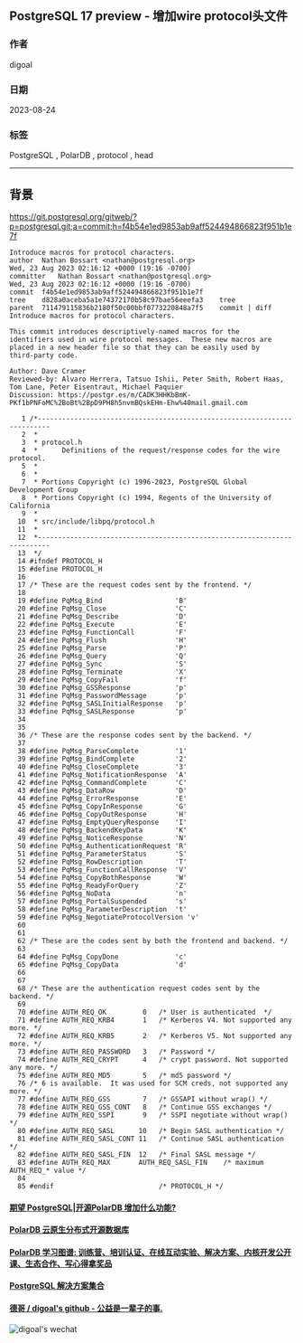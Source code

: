 ## PostgreSQL 17 preview - 增加wire protocol头文件    
                                                                                                                                        
### 作者                                                                                                                  
digoal                                                                                                                  
                                                                                                                  
### 日期                                                                                                                  
2023-08-24                                                                                                             
                                                                                                        
### 标签                                                                                                                  
PostgreSQL , PolarDB , protocol , head                  
                                                                                                                  
----                                                                                                                  
                                                                                                                  
## 背景     
https://git.postgresql.org/gitweb/?p=postgresql.git;a=commit;h=f4b54e1ed9853ab9aff524494866823f951b1e7f  
  
```  
Introduce macros for protocol characters.  
author	Nathan Bossart <nathan@postgresql.org>	  
Wed, 23 Aug 2023 02:16:12 +0000 (19:16 -0700)  
committer	Nathan Bossart <nathan@postgresql.org>	  
Wed, 23 Aug 2023 02:16:12 +0000 (19:16 -0700)  
commit	f4b54e1ed9853ab9aff524494866823f951b1e7f  
tree	d828a0aceba5a1e74372170b58c97bae56eeefa3	tree  
parent	711479115836b2180f50c00bbf0773220848a7f5	commit | diff  
Introduce macros for protocol characters.  
  
This commit introduces descriptively-named macros for the  
identifiers used in wire protocol messages.  These new macros are  
placed in a new header file so that they can be easily used by  
third-party code.  
  
Author: Dave Cramer  
Reviewed-by: Alvaro Herrera, Tatsuo Ishii, Peter Smith, Robert Haas, Tom Lane, Peter Eisentraut, Michael Paquier  
Discussion: https://postgr.es/m/CADK3HHKbBmK-PKf1bPNFoMC%2BoBt%2BpD9PH8h5nvmBQskEHm-Ehw%40mail.gmail.com  
```  
  
```  
   1 /*-------------------------------------------------------------------------  
   2  *  
   3  * protocol.h  
   4  *      Definitions of the request/response codes for the wire protocol.  
   5  *  
   6  *  
   7  * Portions Copyright (c) 1996-2023, PostgreSQL Global Development Group  
   8  * Portions Copyright (c) 1994, Regents of the University of California  
   9  *  
  10  * src/include/libpq/protocol.h  
  11  *  
  12  *-------------------------------------------------------------------------  
  13  */  
  14 #ifndef PROTOCOL_H  
  15 #define PROTOCOL_H  
  16   
  17 /* These are the request codes sent by the frontend. */  
  18   
  19 #define PqMsg_Bind                  'B'  
  20 #define PqMsg_Close                 'C'  
  21 #define PqMsg_Describe              'D'  
  22 #define PqMsg_Execute               'E'  
  23 #define PqMsg_FunctionCall          'F'  
  24 #define PqMsg_Flush                 'H'  
  25 #define PqMsg_Parse                 'P'  
  26 #define PqMsg_Query                 'Q'  
  27 #define PqMsg_Sync                  'S'  
  28 #define PqMsg_Terminate             'X'  
  29 #define PqMsg_CopyFail              'f'  
  30 #define PqMsg_GSSResponse           'p'  
  31 #define PqMsg_PasswordMessage       'p'  
  32 #define PqMsg_SASLInitialResponse   'p'  
  33 #define PqMsg_SASLResponse          'p'  
  34   
  35   
  36 /* These are the response codes sent by the backend. */  
  37   
  38 #define PqMsg_ParseComplete         '1'  
  39 #define PqMsg_BindComplete          '2'  
  40 #define PqMsg_CloseComplete         '3'  
  41 #define PqMsg_NotificationResponse  'A'  
  42 #define PqMsg_CommandComplete       'C'  
  43 #define PqMsg_DataRow               'D'  
  44 #define PqMsg_ErrorResponse         'E'  
  45 #define PqMsg_CopyInResponse        'G'  
  46 #define PqMsg_CopyOutResponse       'H'  
  47 #define PqMsg_EmptyQueryResponse    'I'  
  48 #define PqMsg_BackendKeyData        'K'  
  49 #define PqMsg_NoticeResponse        'N'  
  50 #define PqMsg_AuthenticationRequest 'R'  
  51 #define PqMsg_ParameterStatus       'S'  
  52 #define PqMsg_RowDescription        'T'  
  53 #define PqMsg_FunctionCallResponse  'V'  
  54 #define PqMsg_CopyBothResponse      'W'  
  55 #define PqMsg_ReadyForQuery         'Z'  
  56 #define PqMsg_NoData                'n'  
  57 #define PqMsg_PortalSuspended       's'  
  58 #define PqMsg_ParameterDescription  't'  
  59 #define PqMsg_NegotiateProtocolVersion 'v'  
  60   
  61   
  62 /* These are the codes sent by both the frontend and backend. */  
  63   
  64 #define PqMsg_CopyDone              'c'  
  65 #define PqMsg_CopyData              'd'  
  66   
  67   
  68 /* These are the authentication request codes sent by the backend. */  
  69   
  70 #define AUTH_REQ_OK         0   /* User is authenticated  */  
  71 #define AUTH_REQ_KRB4       1   /* Kerberos V4. Not supported any more. */  
  72 #define AUTH_REQ_KRB5       2   /* Kerberos V5. Not supported any more. */  
  73 #define AUTH_REQ_PASSWORD   3   /* Password */  
  74 #define AUTH_REQ_CRYPT      4   /* crypt password. Not supported any more. */  
  75 #define AUTH_REQ_MD5        5   /* md5 password */  
  76 /* 6 is available.  It was used for SCM creds, not supported any more. */  
  77 #define AUTH_REQ_GSS        7   /* GSSAPI without wrap() */  
  78 #define AUTH_REQ_GSS_CONT   8   /* Continue GSS exchanges */  
  79 #define AUTH_REQ_SSPI       9   /* SSPI negotiate without wrap() */  
  80 #define AUTH_REQ_SASL      10   /* Begin SASL authentication */  
  81 #define AUTH_REQ_SASL_CONT 11   /* Continue SASL authentication */  
  82 #define AUTH_REQ_SASL_FIN  12   /* Final SASL message */  
  83 #define AUTH_REQ_MAX       AUTH_REQ_SASL_FIN    /* maximum AUTH_REQ_* value */  
  84   
  85 #endif                          /* PROTOCOL_H */  
```  
    
  
#### [期望 PostgreSQL|开源PolarDB 增加什么功能?](https://github.com/digoal/blog/issues/76 "269ac3d1c492e938c0191101c7238216")
  
  
#### [PolarDB 云原生分布式开源数据库](https://github.com/ApsaraDB "57258f76c37864c6e6d23383d05714ea")
  
  
#### [PolarDB 学习图谱: 训练营、培训认证、在线互动实验、解决方案、内核开发公开课、生态合作、写心得拿奖品](https://www.aliyun.com/database/openpolardb/activity "8642f60e04ed0c814bf9cb9677976bd4")
  
  
#### [PostgreSQL 解决方案集合](../201706/20170601_02.md "40cff096e9ed7122c512b35d8561d9c8")
  
  
#### [德哥 / digoal's github - 公益是一辈子的事.](https://github.com/digoal/blog/blob/master/README.md "22709685feb7cab07d30f30387f0a9ae")
  
  
![digoal's wechat](../pic/digoal_weixin.jpg "f7ad92eeba24523fd47a6e1a0e691b59")
  
